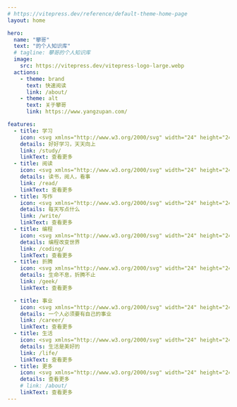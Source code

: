 ```yaml
---
# https://vitepress.dev/reference/default-theme-home-page
layout: home

hero:
  name: "攀哥"
  text: "的个人知识库"
  # tagline: 攀哥的个人知识库
  image:
    src: https://vitepress.dev/vitepress-logo-large.webp
  actions:
    - theme: brand
      text: 快速阅读
      link: /about/
    - theme: alt
      text: 关于攀哥
      link: https://www.yangzupan.com/

features:
  - title: 学习
    icon: <svg xmlns="http://www.w3.org/2000/svg" width="24" height="24" viewBox="0 0 24 24" fill="none" stroke="currentColor" stroke-width="2" stroke-linecap="round" stroke-linejoin="round" class="lucide lucide-graduation-cap"><path d="M21.42 10.922a1 1 0 0 0-.019-1.838L12.83 5.18a2 2 0 0 0-1.66 0L2.6 9.08a1 1 0 0 0 0 1.832l8.57 3.908a2 2 0 0 0 1.66 0z"/><path d="M22 10v6"/><path d="M6 12.5V16a6 3 0 0 0 12 0v-3.5"/></svg>
    details: 好好学习，天天向上
    link: /study/
    linkText: 查看更多
  - title: 阅读
    icon: <svg xmlns="http://www.w3.org/2000/svg" width="24" height="24" viewBox="0 0 24 24" fill="none" stroke="currentColor" stroke-width="2" stroke-linecap="round" stroke-linejoin="round" class="lucide lucide-book-open"><path d="M2 3h6a4 4 0 0 1 4 4v14a3 3 0 0 0-3-3H2z"/><path d="M22 3h-6a4 4 0 0 0-4 4v14a3 3 0 0 1 3-3h7z"/></svg>
    details: 读书，阅人，看事
    link: /read/
    linkText: 查看更多
  - title: 写作
    icon: <svg xmlns="http://www.w3.org/2000/svg" width="24" height="24" viewBox="0 0 24 24" fill="none" stroke="currentColor" stroke-width="2" stroke-linecap="round" stroke-linejoin="round" class="lucide lucide-notebook-pen"><path d="M13.4 2H6a2 2 0 0 0-2 2v16a2 2 0 0 0 2 2h12a2 2 0 0 0 2-2v-7.4"/><path d="M2 6h4"/><path d="M2 10h4"/><path d="M2 14h4"/><path d="M2 18h4"/><path d="M21.378 5.626a1 1 0 1 0-3.004-3.004l-5.01 5.012a2 2 0 0 0-.506.854l-.837 2.87a.5.5 0 0 0 .62.62l2.87-.837a2 2 0 0 0 .854-.506z"/></svg>
    details: 每天写点什么
    link: /write/ 
    linkText: 查看更多
  - title: 编程
    icon: <svg xmlns="http://www.w3.org/2000/svg" width="24" height="24" viewBox="0 0 24 24" fill="none" stroke="currentColor" stroke-width="2" stroke-linecap="round" stroke-linejoin="round" class="lucide lucide-code-xml"><path d="m18 16 4-4-4-4"/><path d="m6 8-4 4 4 4"/><path d="m14.5 4-5 16"/></svg>
    details: 编程改变世界
    link: /coding/
    linkText: 查看更多
  - title: 折腾
    icon: <svg xmlns="http://www.w3.org/2000/svg" width="24" height="24" viewBox="0 0 24 24" fill="none" stroke="currentColor" stroke-width="2" stroke-linecap="round" stroke-linejoin="round" class="lucide lucide-audio-lines"><path d="M2 10v3"/><path d="M6 6v11"/><path d="M10 3v18"/><path d="M14 8v7"/><path d="M18 5v13"/><path d="M22 10v3"/></svg>
    details: 生命不息，折腾不止
    link: /geek/ 
    linkText: 查看更多

  - title: 事业
    icon: <svg xmlns="http://www.w3.org/2000/svg" width="24" height="24" viewBox="0 0 24 24" fill="none" stroke="currentColor" stroke-width="2" stroke-linecap="round" stroke-linejoin="round" class="lucide lucide-briefcase-business"><path d="M12 12h.01"/><path d="M16 6V4a2 2 0 0 0-2-2h-4a2 2 0 0 0-2 2v2"/><path d="M22 13a18.15 18.15 0 0 1-20 0"/><rect width="20" height="14" x="2" y="6" rx="2"/></svg>
    details: 一个人必须要有自己的事业
    link: /career/ 
    linkText: 查看更多
  - title: 生活
    icon: <svg xmlns="http://www.w3.org/2000/svg" width="24" height="24" viewBox="0 0 24 24" fill="none" stroke="currentColor" stroke-width="2" stroke-linecap="round" stroke-linejoin="round" class="lucide lucide-fan"><path d="M10.827 16.379a6.082 6.082 0 0 1-8.618-7.002l5.412 1.45a6.082 6.082 0 0 1 7.002-8.618l-1.45 5.412a6.082 6.082 0 0 1 8.618 7.002l-5.412-1.45a6.082 6.082 0 0 1-7.002 8.618l1.45-5.412Z"/><path d="M12 12v.01"/></svg>
    details: 生活是美好的
    link: /life/ 
    linkText: 查看更多
  - title: 更多
    icon: <svg xmlns="http://www.w3.org/2000/svg" width="24" height="24" viewBox="0 0 24 24" fill="none" stroke="currentColor" stroke-width="2" stroke-linecap="round" stroke-linejoin="round" class="lucide lucide-ellipsis"><circle cx="12" cy="12" r="1"/><circle cx="19" cy="12" r="1"/><circle cx="5" cy="12" r="1"/></svg>
    details: 查看更多
    # link: /about/ 
    linkText: 查看更多
---
```


